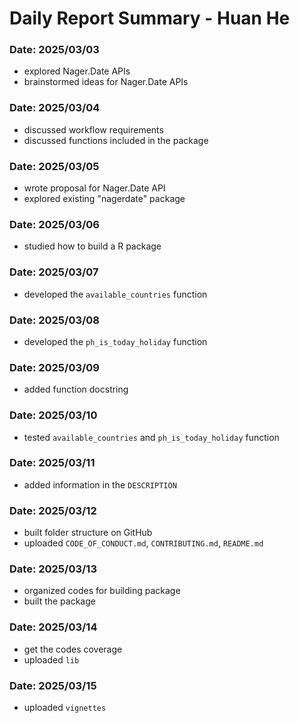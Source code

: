 # Daily Report Summary - Huan He

### Date: 2025/03/03
- explored Nager.Date APIs
- brainstormed ideas for Nager.Date APIs

### Date: 2025/03/04
- discussed workflow requirements
- discussed functions included in the package

### Date: 2025/03/05
- wrote proposal for Nager.Date API
- explored existing "nagerdate" package

### Date: 2025/03/06
- studied how to build a R package

### Date: 2025/03/07
- developed the `available_countries` function

### Date: 2025/03/08
- developed the `ph_is_today_holiday` function

### Date: 2025/03/09
- added function docstring

### Date: 2025/03/10
- tested `available_countries` and `ph_is_today_holiday` function

### Date: 2025/03/11
- added information in the `DESCRIPTION`

### Date: 2025/03/12
- built folder structure on GitHub
- uploaded `CODE_OF_CONDUCT.md`, `CONTRIBUTING.md`, `README.md`

### Date: 2025/03/13
- organized codes for building package
- built the package

### Date: 2025/03/14
- get the codes coverage
- uploaded `lib`

### Date: 2025/03/15
- uploaded `vignettes`
